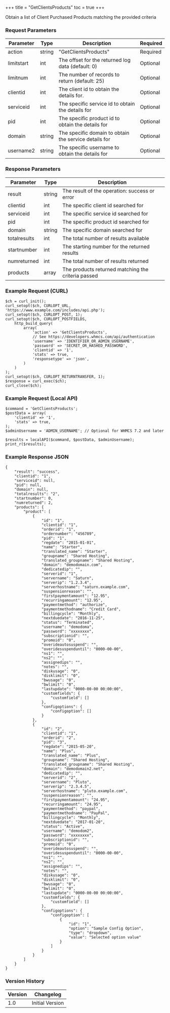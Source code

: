 +++
title = "GetClientsProducts"
toc = true
+++

Obtain a list of Client Purchased Products matching the provided criteria

### Request Parameters

| Parameter | Type | Description | Required |
| --------- | ---- | ----------- | -------- |
| action | string | "GetClientsProducts" | Required |
| limitstart | int | The offset for the returned log data (default: 0) | Optional |
| limitnum | int | The number of records to return (default: 25) | Optional |
| clientid | int | The client id to obtain the details for. | Optional |
| serviceid | int | The specific service id to obtain the details for | Optional |
| pid | int | The specific product id to obtain the details for | Optional |
| domain | string | The specific domain to obtain the service details for | Optional |
| username2 | string | The specific username to obtain the details for | Optional |

### Response Parameters

| Parameter | Type | Description |
| --------- | ---- | ----------- |
| result | string | The result of the operation: success or error |
| clientid | int | The specific client id searched for |
| serviceid | int | The specific service id searched for |
| pid | int | The specific product id searched for |
| domain | string | The specific domain searched for |
| totalresults | int | The total number of results available |
| startnumber | int | The starting number for the returned results |
| numreturned | int | The total number of results returned |
| products | array | The products returned matching the criteria passed |


### Example Request (CURL)

```
$ch = curl_init();
curl_setopt($ch, CURLOPT_URL, 'https://www.example.com/includes/api.php');
curl_setopt($ch, CURLOPT_POST, 1);
curl_setopt($ch, CURLOPT_POSTFIELDS,
    http_build_query(
        array(
            'action' => 'GetClientsProducts',
            // See https://developers.whmcs.com/api/authentication
            'username' => 'IDENTIFIER_OR_ADMIN_USERNAME',
            'password' => 'SECRET_OR_HASHED_PASSWORD',
            'clientid' => '1',
            'stats' => true,
            'responsetype' => 'json',
        )
    )
);
curl_setopt($ch, CURLOPT_RETURNTRANSFER, 1);
$response = curl_exec($ch);
curl_close($ch);
```


### Example Request (Local API)

```
$command = 'GetClientsProducts';
$postData = array(
    'clientid' => '1',
    'stats' => true,
);
$adminUsername = 'ADMIN_USERNAME'; // Optional for WHMCS 7.2 and later

$results = localAPI($command, $postData, $adminUsername);
print_r($results);
```


### Example Response JSON

```
{
    "result": "success",
    "clientid": "1",
    "serviceid": null,
    "pid": null,
    "domain": null,
    "totalresults": "2",
    "startnumber": 0,
    "numreturned": 2,
    "products": {
        "product": [
            {
                "id": "1",
                "clientid": "1",
                "orderid": "1",
                "ordernumber": "456789",
                "pid": "1",
                "regdate": "2015-01-01",
                "name": "Starter",
                "translated_name": "Starter",
                "groupname": "Shared Hosting",
                "translated_groupname": "Shared Hosting",
                "domain": "demodomain.com",
                "dedicatedip": "",
                "serverid": "1",
                "servername": "Saturn",
                "serverip": "1.2.3.4",
                "serverhostname": "saturn.example.com",
                "suspensionreason": "",
                "firstpaymentamount": "12.95",
                "recurringamount": "12.95",
                "paymentmethod": "authorize",
                "paymentmethodname": "Credit Card",
                "billingcycle": "Monthly",
                "nextduedate": "2016-11-25",
                "status": "Terminated",
                "username": "demodoma",
                "password": "xxxxxxxx",
                "subscriptionid": "",
                "promoid": "0",
                "overideautosuspend": "",
                "overidesuspenduntil": "0000-00-00",
                "ns1": "",
                "ns2": "",
                "assignedips": "",
                "notes": "",
                "diskusage": "0",
                "disklimit": "0",
                "bwusage": "0",
                "bwlimit": "0",
                "lastupdate": "0000-00-00 00:00:00",
                "customfields": {
                    "customfield": []
                },
                "configoptions": {
                    "configoption": []
                }
            },
            {
                "id": "2",
                "clientid": "1",
                "orderid": "2",
                "pid": "3",
                "regdate": "2015-05-20",
                "name": "Plus",
                "translated_name": "Plus",
                "groupname": "Shared Hosting",
                "translated_groupname": "Shared Hosting",
                "domain": "demodomain2.net",
                "dedicatedip": "",
                "serverid": "2",
                "servername": "Pluto",
                "serverip": "2.3.4.5",
                "serverhostname": "pluto.example.com",
                "suspensionreason": "",
                "firstpaymentamount": "24.95",
                "recurringamount": "24.95",
                "paymentmethod": "paypal",
                "paymentmethodname": "PayPal",
                "billingcycle": "Monthly",
                "nextduedate": "2017-01-20",
                "status": "Active",
                "username": "demodom2",
                "password": "xxxxxxxx",
                "subscriptionid": "",
                "promoid": "0",
                "overideautosuspend": "",
                "overidesuspenduntil": "0000-00-00",
                "ns1": "",
                "ns2": "",
                "assignedips": "",
                "notes": "",
                "diskusage": "0",
                "disklimit": "0",
                "bwusage": "0",
                "bwlimit": "0",
                "lastupdate": "0000-00-00 00:00:00",
                "customfields": {
                    "customfield": []
                },
                "configoptions": {
                    "configoption": [
                        {
                            "id": "1",
                            "option": "Sample Config Option",
                            "type": "dropdown",
                            "value": "Selected option value"
                        }
                    ]
                }
            }
        ]
    }
}
```


### Version History

| Version | Changelog |
| ------- | --------- |
| 1.0 | Initial Version |
